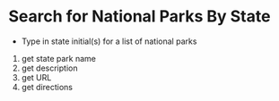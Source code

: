 # Search for National Parks By State

  * Type in state initial(s) for a list of national parks
1. get state park name
2. get description
3. get URL
4. get directions

